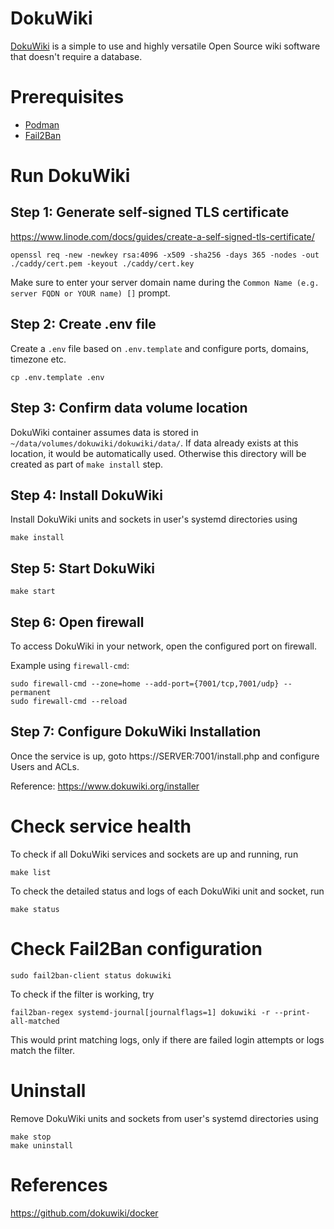 # DokuWiki

[DokuWiki](https://www.dokuwiki.org/) is a simple to use and highly versatile Open Source wiki software that doesn't require a database.

# Prerequisites

-   [Podman](https://podman.io/)
-   [Fail2Ban](https://github.com/fail2ban/fail2ban)

# Run DokuWiki

## Step 1: Generate self-signed TLS certificate

https://www.linode.com/docs/guides/create-a-self-signed-tls-certificate/

```
openssl req -new -newkey rsa:4096 -x509 -sha256 -days 365 -nodes -out ./caddy/cert.pem -keyout ./caddy/cert.key
```

Make sure to enter your server domain name during the `Common Name (e.g. server FQDN or YOUR name) []` prompt.

## Step 2: Create .env file

Create a `.env` file based on `.env.template` and configure ports, domains, timezone etc.

```
cp .env.template .env
```

## Step 3: Confirm data volume location

DokuWiki container assumes data is stored in `~/data/volumes/dokuwiki/dokuwiki/data/`. If data already exists at this location, it would be automatically used. Otherwise this directory will be created as part of `make install` step.

## Step 4: Install DokuWiki

Install DokuWiki units and sockets in user's systemd directories using

```
make install
```

## Step 5: Start DokuWiki

```
make start
```

## Step 6: Open firewall

To access DokuWiki in your network, open the configured port on firewall.

Example using `firewall-cmd`:

```
sudo firewall-cmd --zone=home --add-port={7001/tcp,7001/udp} --permanent
sudo firewall-cmd --reload
```

## Step 7: Configure DokuWiki Installation

Once the service is up, goto https://SERVER:7001/install.php and configure Users and ACLs.

Reference: https://www.dokuwiki.org/installer

# Check service health

To check if all DokuWiki services and sockets are up and running, run

```
make list
```

To check the detailed status and logs of each DokuWiki unit and socket, run

```
make status
```

# Check Fail2Ban configuration

```
sudo fail2ban-client status dokuwiki
```

To check if the filter is working, try

```
fail2ban-regex systemd-journal[journalflags=1] dokuwiki -r --print-all-matched
```

This would print matching logs, only if there are failed login attempts or logs match the filter.

# Uninstall

Remove DokuWiki units and sockets from user's systemd directories using

```
make stop
make uninstall
```

# References

https://github.com/dokuwiki/docker
